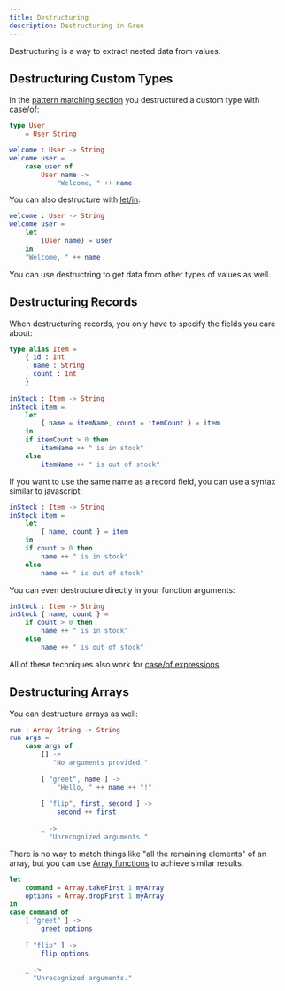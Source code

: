 ```yaml
---
title: Destructuring
description: Destructuring in Gren
---
```


Destructuring is a way to extract nested data from values.

## Destructuring Custom Types

In the [pattern matching section](/book/syntax/pattern_matching/#patterns-with-data) you destructured a custom type with case/of:

```elm
type User
    = User String

welcome : User -> String
welcome user =
    case user of
        User name ->
            "Welcome, " ++ name
```

You can also destructure with [let/in](/book/syntax/lets/):

```elm
welcome : User -> String
welcome user =
    let
        (User name) = user
    in
    "Welcome, " ++ name
```

You can use destructring to get data from other types of values as well.

## Destructuring Records

When destructuring records, you only have to specify the fields you care about:

```elm
type alias Item =
    { id : Int
    , name : String
    , count : Int
    } 
    
inStock : Item -> String
inStock item =
    let
        { name = itemName, count = itemCount } = item
    in
    if itemCount > 0 then
        itemName ++ " is in stock"
    else
        itemName ++ " is out of stock"
```

If you want to use the same name as a record field, you can use a syntax similar to javascript:

```elm
inStock : Item -> String
inStock item =
    let
        { name, count } = item
    in
    if count > 0 then
        name ++ " is in stock"
    else
        name ++ " is out of stock"
```

You can even destructure directly in your function arguments:

```elm
inStock : Item -> String
inStock { name, count } =
    if count > 0 then
        name ++ " is in stock"
    else
        name ++ " is out of stock"
```

All of these techniques also work for [case/of expressions](/book/pattern-matching).

## Destructuring Arrays

You can destructure arrays as well:

```elm
run : Array String -> String
run args =
    case args of
        [] ->
           "No arguments provided."
            
        [ "greet", name ] ->
            "Hello, " ++ name ++ "!"
        
        [ "flip", first, second ] ->
            second ++ first 
            
        _ ->
          "Unrecognized arguments."
```

There is no way to match things like "all the remaining elements" of an array,
but you can use [Array functions](https://packages.gren-lang.org/package/gren-lang/core/latest/module/Array) to achieve similar results.

```elm
let
    command = Array.takeFirst 1 myArray
    options = Array.dropFirst 1 myArray
in
case command of
    [ "greet" ] ->
        greet options
    
    [ "flip" ] ->
        flip options
        
    _ ->
      "Unrecognized arguments."
```
